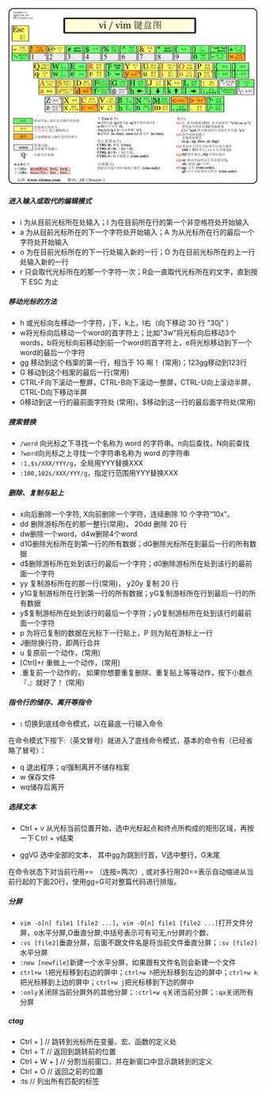 ![img](vim.assets/vi-vim-cheat-sheet-sch.gif)

##### **进入输入或取代的编辑模式**

- i 为从目前光标所在处输入；I 为在目前所在行的第一个非空格符处开始输入
- a 为从目前光标所在的下一个字符处开始输入；A 为从光标所在行的最后一个字符处开始输入
- o 为在目前光标所在的下一行处输入新的一行；O 为在目前光标所在的上一行处输入新的一行
- r 只会取代光标所在的那一个字符一次；R会一直取代光标所在的文字，直到按下 ESC 为止

##### **移动光标的方法**

- h 或光标向左移动一个字符，j下，k上，l右（向下移动 30 行 "30j" ）
- w将光标向后移动一个word的首字符上；比如"3w"将光标向后移动3个words，b将光标向前移动到前一个word的首字符上，e将光标移动到下一个word的最后一个字符
- gg 移动到这个档案的第一行，相当于 1G 啊！ (常用)；123gg移动到123行
- G 移动到这个档案的最后一行(常用)
- CTRL-F向下滚动一整屏，CTRL-B向下滚动一整屏，CTRL-U向上滚动半屏，CTRL-D向下移动半屏
- 0移动到这一行的最前面字符处 (常用)，$移动到这一行的最后面字符处(常用)

##### **搜索替换**

- `/word` 向光标之下寻找一个名称为 word 的字符串。n向后查找，N向前查找
- `?word`向光标之上寻找一个字符串名称为 word 的字符串
- `:1,$s/XXX/YYY/g`，全局用YYY替换XXX
- `:100,102s/XXX/YYY/g`，指定行范围用YYY替换XXX

##### **删除、复制与贴上**

- x向后删除一个字符, X向前删除一个字符，连续删除 10 个字符“10x”。
- dd 删除游标所在的那一整行(常用)， 20dd 删除 20 行
- dw删除一个word，d4w删除4个word
- d1G删除光标所在到第一行的所有数据；dG删除光标所在到最后一行的所有数据
- d$删除游标所在处到该行的最后一个字符；d0删除游标所在处到该行的最前面一个字符
- yy 复制游标所在的那一行(常用)， y20y 复制 20 行
- y1G复制游标所在行到第一行的所有数据；yG复制游标所在行到最后一行的所有数据
- y$复制游标所在处到该行的最后一个字符；y0复制游标所在处到该行的最前面一个字符
- p 为将已复制的数据在光标下一行贴上，P 则为贴在游标上一行
- J删除换行符，即两行合并
- u 复原前一个动作，(常用)
- [Ctrl]+r 重做上一个动作，(常用)
- .重复前一个动作的， 如果你想要重复删除、重复贴上等等动作，按下小数点『.』就好了！ (常用)

##### **指令行的储存、离开等指令**

- **:** 切换到底线命令模式，以在最底一行输入命令

在命令模式下按下:（英文冒号）就进入了底线命令模式，基本的命令有（已经省略了冒号）：

- q 退出程序；q!强制离开不储存档案
- w 保存文件
- wq储存后离开

##### **选择文本**

- Ctrl + v  从光标当前位置开始，选中光标起点和终点所构成的矩形区域，再按一下Ｃtrl + v结束 

- ggVG 选中全部的文本， 其中gg为跳到行首，V选中整行，G末尾

在命令状态下对当前行用== （连按=两次）, 或对多行用20==表示自动缩进从当前行起的下面20行，使用gg=G可对整篇代码进行排版。

##### 分屏

- `vim -o[n] file1 [file2 ...]`，`vim -O[n] file1 [file2 ...]`打开文件分屏，o水平分屏,O垂直分屏;中括号表示可有可无,n分屏的个数、
- `:vs [file2]`垂直分屏，后面不跟文件名是将当前文件垂直分屏；`:sv [file2]`水平分屏
- `:new [newfile]`新建一个水平分屏，如果跟有文件名则会新建一个文件
- `ctrl+w l`把光标移到右边的屏中；`ctrl+w h`把光标移到左边的屏中；`ctrl+w k`把光标移到上边的屏中；`ctrl+w j`把光标移到下边的屏中
- `:only`关闭除当前分屏外的其他分屏；`:ctrl+w q`关闭当前分屏；`:qa`关闭所有分屏

##### **ctag**

- Ctrl + ] // 跳转到光标所在变量、宏、函数的定义处
- Ctrl + T  // 返回到跳转前的位置
- Ctrl + W + ] // 分割当前窗口，并在新窗口中显示跳转到的定义
- Ctrl + O // 返回之前的位置
- :ts // 列出所有匹配的标签
